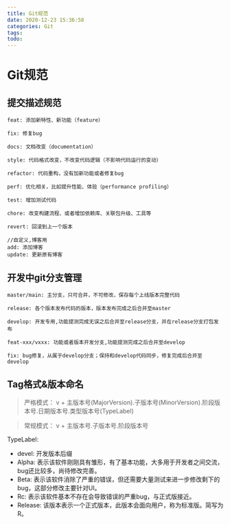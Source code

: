 ```yaml
---
title: Git规范
date: 2020-12-23 15:36:58
categories: Git
tags: 
todo:
---
```


# Git规范

## 提交描述规范

	feat: 添加新特性、新功能（feature）
	 
	fix: 修复bug
	 
	docs: 文档改变（documentation）
	 
	style: 代码格式改变，不改变代码逻辑（不影响代码运行的变动）
	 
	refactor: 代码重构，没有加新功能或者修复bug
	
	perf: 优化相关，比如提升性能、体验（performance profiling）
 
	test: 增加测试代码
	 
	chore: 改变构建流程、或者增加依赖库、关联包升级、工具等

	revert: 回滚到上一个版本

	//自定义,博客用
	add: 添加博客
	update: 更新原有博客


## 开发中git分支管理

	master/main: 主分支，只可合并，不可修改，保存每个上线版本完整代码

	release: 各个版本发布代码的版本，版本发布完成之后合并至master 

	develop: 开发专用,功能提测完成无误之后合并至release分支，并在release分支打包发布

	feat-xxx/vxxx: 功能或者版本开发分支,功能提测完成之后合并至develop

	fix: bug修复，从属于develop分支；保持和develop代码同步，修复完成后合并至develop
	

## Tag格式&版本命名
	
> 严格模式： v + 主版本号(MajorVersion).子版本号(MinorVersion).阶段版本号.日期版本号.类型版本号(TypeLabel)

> 常规模式： v + 主版本号.子版本号.阶段版本号
 

TypeLabel:

- devel: 开发版本后缀
- Alpha: 表示该软件刚刚具有雏形，有了基本功能，大多用于开发者之间交流，bug还比较多，尚待修改完善。
- Beta: 表示该软件消除了严重的错误，但还需要大量测试来进一步修改剩下的bug，这部分修改主要针对UI。
- Rc: 表示该软件基本不存在会导致错误的严重bug，与正式版接近。
- Release: 该版本表示一个正式版本，此版本会面向用户，称为标准版。简写为R。
